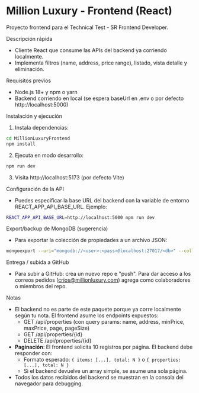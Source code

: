 # Million Luxury - Frontend (React)

Proyecto frontend para el Technical Test - SR Frontend Developer.

Descripción rápida
- Cliente React que consume las APIs del backend ya corriendo localmente.
- Implementa filtros (name, address, price range), listado, vista detalle y eliminación.

Requisitos previos
- Node.js 18+ y npm o yarn
- Backend corriendo en local (se espera baseUrl en .env o por defecto http://localhost:5000)

Instalación y ejecución
1. Instala dependencias:

```bash
cd MillionLuxuryFrontend
npm install
```

2. Ejecuta en modo desarrollo:

```bash
npm run dev
```

3. Visita http://localhost:5173 (por defecto Vite)

Configuración de la API
- Puedes especificar la base URL del backend con la variable de entorno REACT_APP_API_BASE_URL. Ejemplo:

```bash
REACT_APP_API_BASE_URL=http://localhost:5000 npm run dev
```

Export/backup de MongoDB (sugerencia)
- Para exportar la colección de propiedades a un archivo JSON:

```bash
mongoexport --uri="mongodb://<user>:<pass>@localhost:27017/<db>" --collection=properties --out=properties_backup.json
```

Entrega / subida a GitHub
- Para subir a GitHub: crea un nuevo repo e "push". Para dar acceso a los correos pedidos (crios@millionluxury.com) agrega como colaboradores o miembros del repo.

Notas
- El backend no es parte de este paquete porque ya corre localmente según tu nota. El frontend asume los endpoints expuestos:
  - GET /api/properties (con query params: name, address, minPrice, maxPrice, page, pageSize)
  - GET /api/properties/{id}
  - DELETE /api/properties/{id}
- **Paginación**: El frontend solicita 10 registros por página. El backend debe responder con:
  - Formato esperado: `{ items: [...], total: N }` o `{ properties: [...], total: N }`
  - Si el backend devuelve un array simple, se asume una sola página.
- Todos los datos recibidos del backend se muestran en la consola del navegador para debugging.
